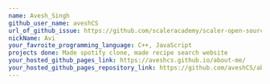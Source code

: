 ```yaml
---
name: Avesh_Singh
github_user_name: aveshCS
url_of_github_issue: https://github.com/scaleracademy/scaler-open-source-september-challenge/issues/375
nickName: Avi
your_favroite_programming_language: C++, JavaScript
projects done: Made spotify clone, made recipe search website
your_hosted_github_pages_link: https://aveshcs.github.io/about-me/
your_hosted_github_pages_repository_link: https://github.com/aveshCS/about-me
---
```


